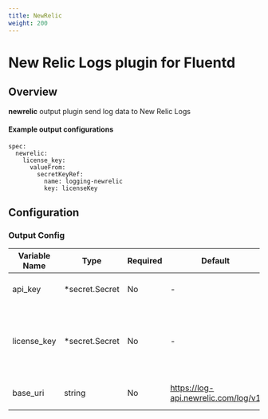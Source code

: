 ```yaml
---
title: NewRelic
weight: 200
---
```


# New Relic Logs plugin for Fluentd
## Overview
**newrelic** output plugin send log data to New Relic Logs

 #### Example output configurations
 ```
 spec:
   newrelic:
     license_key:
       valueFrom:
         secretKeyRef:
           name: logging-newrelic
           key: licenseKey
 ```

## Configuration
### Output Config
| Variable Name | Type | Required | Default | Description |
|---|---|---|---|---|
| api_key | *secret.Secret | No | - | New Relic API Insert key<br>[Secret](../secret/)<br> |
| license_key | *secret.Secret | No | - | New Relic License Key (recommended)<br>[Secret](../secret/"<br>LicenseKey *secret.Secret `json:"license_key)`<br> |
| base_uri | string | No | https://log-api.newrelic.com/log/v1 | New Relic ingestion endpoint<br>[Secret](../secret/)<br> |
